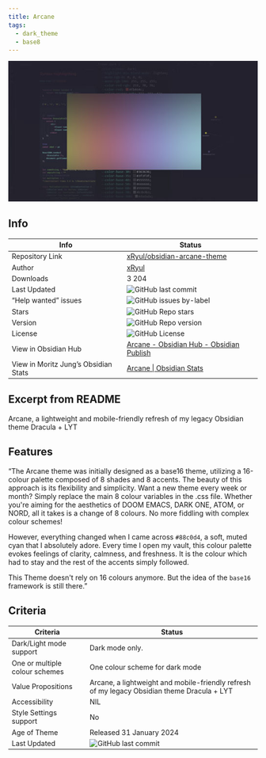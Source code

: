 ```yaml
---
title: Arcane
tags:
  - dark_theme
  - base8
---
```


![Arcane Theme Screenshot](https://raw.githubusercontent.com/xRyul/obsidian-arcane-theme/refs/heads/main/Arcane_sample_01.jpg)

## Info

|Info|Status|
|---|---|
|Repository Link|[xRyul/obsidian-arcane-theme](https://github.com/xRyul/obsidian-arcane-theme)|
|Author|[xRyul](https://github.com/xRyul)|
|Downloads|3 204|
|Last Updated|![GitHub last commit](https://img.shields.io/github/last-commit/xRyul/obsidian-arcane-theme?color=573E7A&amp;label=last%20update&amp;logo=github&amp;style=for-the-badge)|
|“Help wanted” issues|![GitHub issues by-label](https://img.shields.io/github/issues/xRyul/obsidian-arcane-theme/help%20wanted?color=573E7A&amp;logo=github&amp;style=for-the-badge)|
|Stars|![GitHub Repo stars](https://img.shields.io/github/stars/xRyul/obsidian-arcane-theme?color=573E7A&amp;logo=github&amp;style=for-the-badge)|
|Version|![GitHub Repo version](https://img.shields.io/github/v/release/xRyul/obsidian-arcane-theme?color=573E7A&amp;logo=github&amp;style=for-the-badge&sort=semver)|
|License|![GitHub License](https://img.shields.io/github/license/xRyul/obsidian-arcane-theme?style=for-the-badge)|
|View in Obsidian Hub|[Arcane \- Obsidian Hub \- Obsidian Publish](https://publish.obsidian.md/hub/02+-+Community+Expansions/02.05+All+Community+Expansions/Themes/Arcane)|
|View in Moritz Jung’s Obsidian Stats|[Arcane \| Obsidian Stats](https://www.moritzjung.dev/obsidian-stats/themes/arcane/)|

## Excerpt from README

Arcane, a lightweight and mobile-friendly refresh of my legacy Obsidian theme Dracula \+ LYT

## Features

“The Arcane theme was initially designed as a base16 theme, utilizing a 16-colour palette composed of 8 shades and 8 accents. The beauty of this approach is its flexibility and simplicity. Want a new theme every week or month? Simply replace the main 8 colour variables in the .css file. Whether you're aiming for the aesthetics of DOOM EMACS, DARK ONE, ATOM, or NORD, all it takes is a change of 8 colours. No more fiddling with complex colour schemes\!

However, everything changed when I came across `#88c0d4`, a soft, muted cyan that I absolutely adore. Every time I open my vault, this colour palette evokes feelings of clarity, calmness, and freshness. It is the colour which had to stay and the rest of the accents simply followed.

This Theme doesn't rely on 16 colours anymore. But the idea of the `base16` framework is still there.”

## Criteria

|Criteria|Status|
|---|---|
|Dark/Light mode support|Dark mode only.|
|One or multiple colour schemes|One colour scheme for dark mode|1/**4**|
|Value Propositions|Arcane, a lightweight and mobile-friendly refresh of my legacy Obsidian theme Dracula \+ LYT|
|Accessibility|NIL|
|Style Settings support|No|
|Age of Theme|Released 31 January 2024|
|Last Updated|![GitHub last commit](https://img.shields.io/github/last-commit/xRyul/obsidian-arcane-theme?color=573E7A&amp;label=last%20update&amp;logo=github&amp;style=for-the-badge)|
